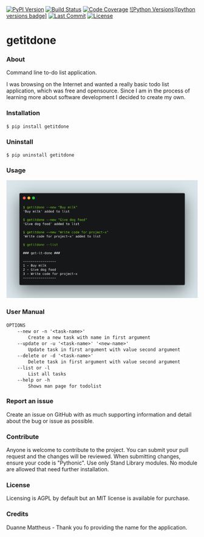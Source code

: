 [![PyPI Version][pypi-image]][pypi-url]
[![Build Status][build-image]][build-url]
[![Code Coverage][coverage-image]][coverage-url]
[![Python Versions][python versions badge]][python]
[![Last Commit][commit badge]][commit]
[![License][license badge]][license]

<!-- Links -->
[codecov]: https://codecov.io/gh/proper-testing/proper
[commit]: https://github.com/proper-testing/proper/commit/HEAD
[python]: https://www.python.org/
[license]: ./COPYING
[release]: https://github.com/ryanleonbutler/getitdone/releases/latest
[github]: https://github.com/ryanleonbutler/getitdone

<!-- Badges -->
[pypi-image]: https://img.shields.io/pypi/v/getitdone
[pypi-url]: https://pypi.org/project/getitdone/
[build-image]: https://github.com/ryanleonbutler/getitdone/actions/workflows/build.yml/badge.svg
[build-url]: https://github.com/nalgeon/getitdone-py/actions/workflows/build.yml
[coverage-image]: https://codecov.io/gh/ryanleonbutler/getitdone/branch/master/graph/badge.svg?token=4CQG41WFF4
[coverage-url]: https://codecov.io/gh/ryanleonbutler/getitdone

[codecov badge]: https://codecov.io/gh/proper-testing/proper/branch/master/graph/badge.svg
[commit badge]: https://img.shields.io/github/last-commit/proper-testing/proper.svg?style=flat-square
[erlang versions badge]: https://img.shields.io/badge/erlang-20.0%20to%2023.3-blue.svg?style=flat-square
[license badge]: https://img.shields.io/github/license/proper-testing/proper.svg?style=flat-square
[release badge]: https://img.shields.io/github/release/proper-testing/proper.svg?style=flat-square
[github badge]: https://github.com/proper-testing/proper/workflows/CI/badge.svg


# getitdone

### About
Command line to-do list application.

I was browsing on the Internet and wanted a really basic todo list application, which was free and opensource. Since I am in the process of learning more about software development I decided to create my own.


### Installation
```
$ pip install getitdone
```

### Uninstall
```
$ pip uninstall getitdone
```

### Usage
![](https://github.com/ryanleonbutler/getitdone/blob/master/images/image1.jpg?raw=true)



### User Manual
    OPTIONS
        --new or -n '<task-name>'
            Create a new task with name in first argument
        --update or -u '<task-name>' '<new-name>'
            Update task in first argument with value second argument
        --delete or -d '<task-name>'
            Delete task in first argument with value second argument
        --list or -l
            List all tasks
        --help or -h
            Shows man page for todolist

### Report an issue
Create an issue on GitHub with as much supporting information and detail about the bug or issue as possible.

### Contribute
Anyone is welcome to contribute to the project. You can submit your pull request and the changes will be reviewed. When submitting changes, ensure your code is "Pythonic". Use only Stand Library modules. No module are allowed that need further installation.

### License
Licensing is AGPL by default but an MIT license is available for purchase.

### Credits
Duanne Mattheus - Thank you fo providing the name for the application.